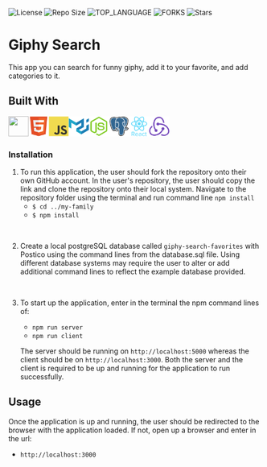 ![License](https://img.shields.io/github/license/K3ndang/group-giphy-saga-project.svg?style=for-the-badge) ![Repo Size](https://img.shields.io/github/languages/code-size/K3ndang/group-giphy-saga-project.svg?style=for-the-badge) ![TOP_LANGUAGE](https://img.shields.io/github/languages/top/K3ndang/group-giphy-saga-project.svg?style=for-the-badge) ![FORKS](https://img.shields.io/github/forks/K3ndang/group-giphy-saga-project.svg?style=for-the-badge&social) ![Stars](https://img.shields.io/github/stars/K3ndang/group-giphy-saga-project.svg?style=for-the-badge)
    
# Giphy Search

This app you can search for funny giphy, add it to your favorite, and add categories to it.


## Built With

<a href="http://expressjs.com/en/resources/middleware/multer.html"><img src="https://user-images.githubusercontent.com/6388707/66124653-463a2d00-e5e5-11e9-8fed-b5bca26b66ea.png" height="40px" width="40px" /></a><a href="https://developer.mozilla.org/en-US/docs/Web/HTML"><img src="https://raw.githubusercontent.com/devicons/devicon/master/icons/html5/html5-original.svg" height="40px" width="40px" /></a><a href="https://developer.mozilla.org/en-US/docs/Web/JavaScript"><img src="https://raw.githubusercontent.com/devicons/devicon/master/icons/javascript/javascript-original.svg" height="40px" width="40px" /></a><a href="https://material-ui.com/"><img src="https://raw.githubusercontent.com/devicons/devicon/master/icons/materialui/materialui-original.svg" height="40px" width="40px" /></a><a href="https://nodejs.org/en/"><img src="https://raw.githubusercontent.com/devicons/devicon/master/icons/nodejs/nodejs-original.svg" height="40px" width="40px" /></a><a href="https://www.postgresql.org/"><img src="https://raw.githubusercontent.com/devicons/devicon/master/icons/postgresql/postgresql-original.svg" height="40px" width="40px" /></a><a href="https://reactjs.org/"><img src="https://raw.githubusercontent.com/devicons/devicon/master/icons/react/react-original-wordmark.svg" height="40px" width="40px" /></a><a href="https://redux.js.org/"><img src="https://raw.githubusercontent.com/devicons/devicon/master/icons/redux/redux-original.svg" height="40px" width="40px" /></a>

<!-- ### Prerequisites

Softwares used in creating this application includes:

- [Visual Studio Code](https://code.visualstudio.com/)
- [PostgreSQL](https://www.postgresql.org/)
- [Postico](https://eggerapps.at/postico/)
- [Node.js](https://nodejs.org/en/)
- [Nodemon](https://nodemon.io/)
- [Multer](http://expressjs.com/en/resources/middleware/multer.html)

The application's repository may require alterations to lines of codes if used with other softwares that are not listed above.
 -->
### Installation

1. To run this application, the user should fork the repository onto their own GitHub account. In the user's repository, the user should copy the link and clone the repository onto their local system. Navigate to the repository folder using the terminal and run command line `npm install`
   - `$ cd ../my-family`
   - `$ npm install`

<br />

2.  Create a local postgreSQL database called `giphy-search-favorites` with Postico using the command lines from the database.sql file. Using different database systems may require the user to alter or add additional command lines to reflect the example database provided.

<br />

3. To start up the application, enter in the terminal the npm command lines of:

   - `npm run server`
   - `npm run client`

   The server should be running on `http://localhost:5000` whereas the client should be on `http://localhost:3000`. Both the server and the client is required to be up and running for the application to run successfully.

## Usage

Once the application is up and running, the user should be redirected to the browser with the application loaded. If not, open up a browser and enter in the url:

- `http://localhost:3000`

